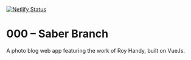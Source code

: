 [![Netlify Status](https://api.netlify.com/api/v1/badges/4a549fca-e305-4262-bcf8-7d177880e485/deploy-status)](https://app.netlify.com/sites/rh/deploys)

# 000 – Saber Branch

A photo blog web app featuring the work of Roy Handy, built on VueJs.
